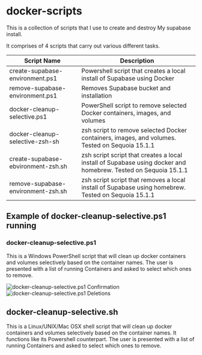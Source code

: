# docker-scripts

This is a collection of scripts that I use to create and destroy My supabase install.

It comprises of 4 scripts that carry out various different tasks.

| Script Name                         | Description                                                                  |
|-------------------------------------|------------------------------------------------------------------------------|
| create-supabase-environment.ps1     | Powershell script that creates a local install of Supabase using Docker      |
| remove-supabase-environment.ps1     | Removes Supabase bucket and installation                                     |
| docker-cleanup-selective.ps1        | PowerShell script to remove selected Docker containers, images, and volumes  |
| docker-cleanup-selective-zsh-sh     | zsh script to remove selected Docker containers, images, and volumes. Tested on Sequoia 15.1.1       |
| create-supabase-ebvironment-zsh.sh  | zsh script script that creates a local install of Supabase  using docker and homebrew. Tested on Sequoia 15.1.1 |
| remove-supabase-environment-zsh.sh  | zsh script script that removes a local install of Supabase using homebrew. Tested on Sequoia 15.1.1  |

## Example of docker-cleanup-selective.ps1 running
### docker-cleanup-selective.ps1
This is a Windows PowerShell script that will clean up docker containers and volumes selectively based on the container names.
The user is presented with a list of running Containers and asked to select which ones to remove.

![docker-cleanup-selective.ps1 Confirmation](https://github.com/user-attachments/assets/043afa0a-b4cb-4d04-8a68-4bba9b90c80c)
![docker-cleanup-selective.ps1 Deletions](https://github.com/user-attachments/assets/b8716a9c-2a84-457b-a51a-dffd15f4a1c4)


## docker-cleanup-selective.sh
This is a Linux/UNIX/Mac OSX shell script that will clean up docker containers and volumes selectively based on the container names. It functions like its Powershell counterpart. 
The user is presented with a list of running Containers and asked to select which ones to remove.


